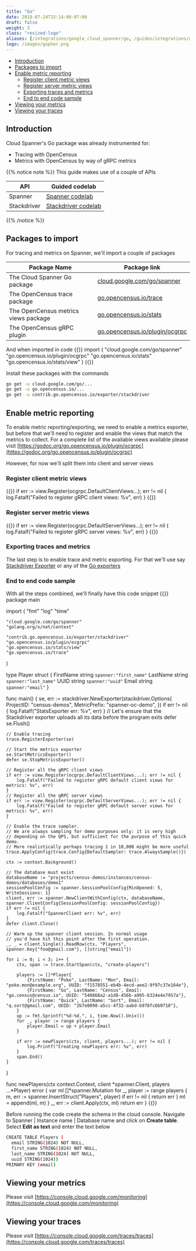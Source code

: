 ```yaml
---
title: "Go"
date: 2018-07-24T15:14:00-07:00
draft: false
weight: 3
class: "resized-logo"
aliases: [/integrations/google_cloud_spanner/go, /guides/integrations/google_cloud_spanner/go, /guides/integrations/google_cloud/google_cloud_spanner/go]
logo: /images/gopher.png
---
```


- [Introduction](#introduction)
- [Packages to import](#packages-to-import)
- [Enable metric reporting](#register-views)
    - [Register client metric views](#register-client-metric-views)
    - [Register server metric views](#register-server-metric-views)
    - [Exporting traces and metrics](#exporting-traces-and-metrics)
    - [End to end code sample](#end-to-end-code-sample)
- [Viewing your metrics](#viewing-your-metrics)
- [Viewing your traces](#viewing-your-traces)

## Introduction
Cloud Spanner's Go package was already instrumented for:

* Tracing with OpenCensus
* Metrics with OpenCensus by way of gRPC metrics

{{% notice note %}}
This guide makes use of a couple of APIs

API|Guided codelab
---|---
Spanner|[Spanner codelab](/codelabs/spanner)
Stackdriver |[Stackdriver codelab](/codelabs/stackdriver)
{{% /notice %}}

## Packages to import

For tracing and metrics on Spanner, we'll import a couple of packages

Package Name|Package link
---|---
The Cloud Spanner Go package|[cloud.google.com/go/spanner](https://godoc.org/cloud.google.com/go/spanner)
The OpenCensus trace package|[go.opencensus.io/trace](https://godoc.org/go.opencensus.io/trace)
The OpenCensus metrics views package|[go.opencensus.io/stats](https://godoc.org/go.opencensus.io/stats)
The OpenCensus gRPC plugin|[go.opencensus.io/plugin/ocgrpc](https://godoc.org/go.opencensus.io/plugin/ocgrpc)

And when imported in code
{{<highlight go>}}
import (
    "cloud.google.com/go/spanner"
    "go.opencensus.io/plugin/ocgrpc"
    "go.opencensus.io/stats"
    "go.opencensus.io/stats/view"
)
{{</highlight>}}

Install these packages with the commands
```bash
go get -u cloud.google.com/go/...
go get -u go.opencensus.io/...
go get -u contrib.go.opencensus.io/exporter/stackdriver
```

## Enable metric reporting

To enable metric reporting/exporting, we need to enable a metrics exporter, but before that we'll need
to register and enable the views that match the metrics to collect. For a complete list of the available views
available please visit [https://godoc.org/go.opencensus.io/plugin/ocgrpc](https://godoc.org/go.opencensus.io/plugin/ocgrpc)

However, for now we'll split them into client and server views

### Register client metric views
{{<highlight go>}}
if err := view.Register(ocgrpc.DefaultClientViews...); err != nil {
    log.Fatalf("Failed to register gRPC client views: %v", err)
}
{{</highlight>}}

### Register server metric views
{{<highlight go>}}
if err := view.Register(ocgrpc.DefaultServerViews...); err != nil {
    log.Fatalf("Failed to register gRPC server views: %v", err)
}
{{</highlight>}}

### Exporting traces and metrics
The last step is to enable trace and metric exporting. For that we'll use say [Stackdriver Exporter](/supported-exporters/go/stackdriver) or
any of the  [Go exporters](/supported-exporters/go/)

### End to end code sample
With all the steps combined, we'll finally have this code snippet
{{<highlight go>}}
package main

import (
	"fmt"
	"log"
	"time"

	"cloud.google.com/go/spanner"
	"golang.org/x/net/context"

	"contrib.go.opencensus.io/exporter/stackdriver"
	"go.opencensus.io/plugin/ocgrpc"
	"go.opencensus.io/stats/view"
	"go.opencensus.io/trace"
)

type Player struct {
	FirstName string `spanner:"first_name"`
	LastName  string `spanner:"last_name"`
	UUID      string `spanner:"uuid"`
	Email     string `spanner:"email"`
}

func main() {
	se, err := stackdriver.NewExporter(stackdriver.Options{
		ProjectID:    "census-demos",
		MetricPrefix: "spanner-oc-demo",
	})
	if err != nil {
		log.Fatalf("StatsExporter err: %v", err)
	}
	// Let's ensure that the Stackdriver exporter uploads all its data before the program exits
	defer se.Flush()

	// Enable tracing
	trace.RegisterExporter(se)

	// Start the metrics exporter
	se.StartMetricsExporter()
	defer se.StopMetricsExporter()

	// Register all the gRPC client views
	if err := view.Register(ocgrpc.DefaultClientViews...); err != nil {
		log.Fatalf("Failed to register gRPC default client views for metrics: %v", err)
	}
	// Register all the gRPC server views
	if err := view.Register(ocgrpc.DefaultServerViews...); err != nil {
		log.Fatalf("Failed to register gRPC default server views for metrics: %v", err)
	}

	// Enable the trace sampler.
	// We are always sampling for demo purposes only: it is very high
	// depending on the QPS, but sufficient for the purpose of this quick demo.
	// More realistically perhaps tracing 1 in 10,000 might be more useful
	trace.ApplyConfig(trace.Config{DefaultSampler: trace.AlwaysSample()})

	ctx := context.Background()

	// The database must exist
	databaseName := "projects/census-demos/instances/census-demos/databases/demo1"
	sessionPoolConfig := spanner.SessionPoolConfig{MinOpened: 5, WriteSessions: 1}
	client, err := spanner.NewClientWithConfig(ctx, databaseName, spanner.ClientConfig{SessionPoolConfig: sessionPoolConfig})
	if err != nil {
		log.Fatalf("SpannerClient err: %v", err)
	}
	defer client.Close()

	// Warm up the spanner client session. In normal usage
	// you'd have hit this point after the first operation.
	_, _ = client.Single().ReadRow(ctx, "Players", spanner.Key{"foo@gmail.com"}, []string{"email"})

	for i := 0; i < 3; i++ {
		ctx, span := trace.StartSpan(ctx, "create-players")

		players := []*Player{
			{FirstName: "Poke", LastName: "Mon", Email: "poke.mon@example.org", UUID: "f1578551-eb4b-4ecd-aee2-9f97c37e164e"},
			{FirstName: "Go", LastName: "Census", Email: "go.census@census.io", UUID: "540868a2-a1d8-456b-a995-b324e4e7957a"},
			{FirstName: "Quick", LastName: "Sort", Email: "q.sort@gmail.com", UUID: "2b7e0098-a5cc-4f32-aabd-b978fc6b9710"},
		}
		up := fmt.Sprintf("%d-%d.", i, time.Now().Unix())
		for _, player := range players {
			player.Email = up + player.Email
		}

		if err := newPlayers(ctx, client, players...); err != nil {
			log.Printf("Creating newPlayers err: %v", err)
		}
		span.End()
	}
}

func newPlayers(ctx context.Context, client *spanner.Client, players ...*Player) error {
	var ml []*spanner.Mutation
	for _, player := range players {
		m, err := spanner.InsertStruct("Players", player)
		if err != nil {
			return err
		}
		ml = append(ml, m)
	}
	_, err := client.Apply(ctx, ml)
	return err
}
{{</highlight>}}

Before running the code create the schema in the cloud console. Navigate to
Spanner | Instance name | Database name and click on **Create table**. Select
**Edit as text** and enter the text below

```bash
CREATE TABLE Players (
  email STRING(1024) NOT NULL,
  first_name STRING(1024) NOT NULL,
  last_name STRING(1024) NOT NULL,
  uuid STRING(1024))
PRIMARY KEY (email)
```

## Viewing your metrics
Please visit [https://console.cloud.google.com/monitoring](https://console.cloud.google.com/monitoring)

## Viewing your traces
Please visit [https://console.cloud.google.com/traces/traces](https://console.cloud.google.com/traces/traces)
